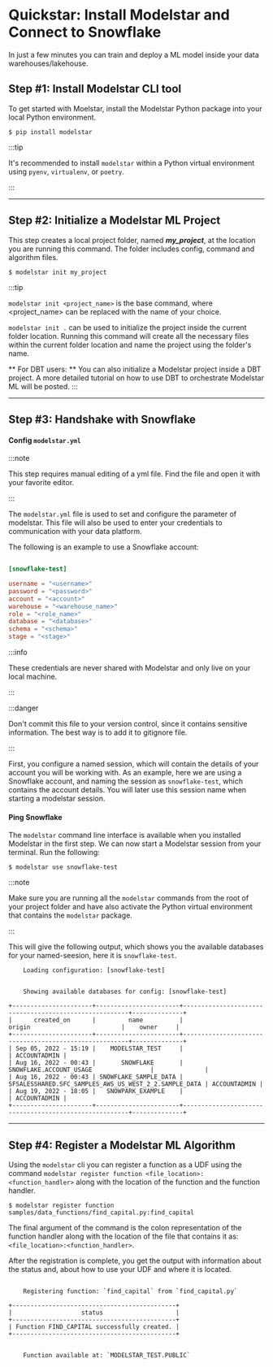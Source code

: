 # Quickstar: Install Modelstar and Connect to Snowflake

In just a few minutes you can train and deploy a ML model inside your data warehouses/lakehouse.


## Step #1: Install Modelstar CLI tool

To get started with Moelstar, install the Modelstar Python package into your local Python environment.

```shell
$ pip install modelstar
```

:::tip

It's recommended to install `modelstar` within a Python virtual environment using `pyenv`, `virtualenv`, or `poetry`.

:::

---
## Step #2: Initialize a Modelstar ML Project

This step creates a local project folder, named **_my_project_**, at the location you are running this command. The folder includes config, command and algorithm files.

```shell
$ modelstar init my_project
```

:::tip

`modelstar init <project_name>` is the base command, where <project_name> can be replaced with the name of your choice.

`modelstar init .` can be used to initialize the project inside the current folder location. Running this command will create all the necessary files within the current folder location and name the project using the folder's name.

** For DBT users: ** You can also initialize a Modelstar project inside a DBT project. A more detailed tutorial on how to use DBT to orchestrate Modelstar ML will be posted.
:::

---
## Step #3: Handshake with Snowflake

#### Config `modelstar.yml`
:::note

This step requires manual editing of a yml file. Find the file and open it with your favorite editor.

:::

The `modelstar.yml` file is used to set and configure the parameter of modelstar. This file will also be used to enter your credentials to communication with your data platform.

The following is an example to use a Snowflake account:

```toml title="./modelstar.toml"

[snowflake-test]

username = "<username>"
password = "<password>"
account = "<account>"
warehouse = "<warehouse_name>"
role = "<role_name>"
database = "<database>"
schema = "<schema>"
stage = "<stage>"

```

:::info

These credentials are never shared with Modelstar and only live on your local machine.

:::

:::danger

Don't commit this file to your version control, since it contains sensitive information. The best way is to add it to gitignore file.

:::

First, you configure a named session, which will contain the details of your account you will be working with. As an example, here we are using a Snowflake account, and naming the session as `snowflake-test`, which contains the account details. You will later use this session name when starting a modelstar session.


#### Ping Snowflake

The `modelstar` command line interface is available when you installed Modelstar in the first step. We can now start a Modelstar session from your terminal. Run the following:

```shell
$ modelstar use snowflake-test
```

:::note

Make sure you are running all the `modelstar` commands from the root of your project folder and have also activate the Python virtual environment that contains the `modelstar` package.

:::

This will give the following output, which shows you the available databases for your named-seesion, here it is `snowflake-test`.

```
	Loading configuration: [snowflake-test]


	Showing available databases for config: [snowflake-test]

+----------------------+-----------------------+-------------------------------------------------------+--------------+
|      created_on      |         name          |                        origin                         |    owner     |
+----------------------+-----------------------+-------------------------------------------------------+--------------+
| Sep 05, 2022 - 15:19 |    MODELSTAR_TEST     |                                                       | ACCOUNTADMIN |
| Aug 16, 2022 - 00:43 |       SNOWFLAKE       |                SNOWFLAKE.ACCOUNT_USAGE                |              |
| Aug 16, 2022 - 00:43 | SNOWFLAKE_SAMPLE_DATA | SFSALESSHARED.SFC_SAMPLES_AWS_US_WEST_2_2.SAMPLE_DATA | ACCOUNTADMIN |
| Aug 19, 2022 - 18:05 |   SNOWPARK_EXAMPLE    |                                                       | ACCOUNTADMIN |
+----------------------+-----------------------+-------------------------------------------------------+--------------+
```

---
<!-- Need more revision -->
## Step #4: Register a Modelstar ML Algorithm

Using the `modelstar` cli you can register a function as a UDF using the command `modelstar register function <file_location>:<function_handler>` along with the location of the function and the function handler. 

```
$ modelstar register function samples/data_functions/find_capital.py:find_capital
```

The final argument of the command is the colon representation of the function handler along with the location of the file that contains it as: `<file_location>:<function_handler>`.

After the registration is complete, you get the output with information about the status and, about how to use your UDF and where it is located.

```

	Registering function: `find_capital` from `find_capital.py`

+---------------------------------------------+
|                   status                    |
+---------------------------------------------+
| Function FIND_CAPITAL successfully created. |
+---------------------------------------------+


	Function available at: `MODELSTAR_TEST.PUBLIC`

```

